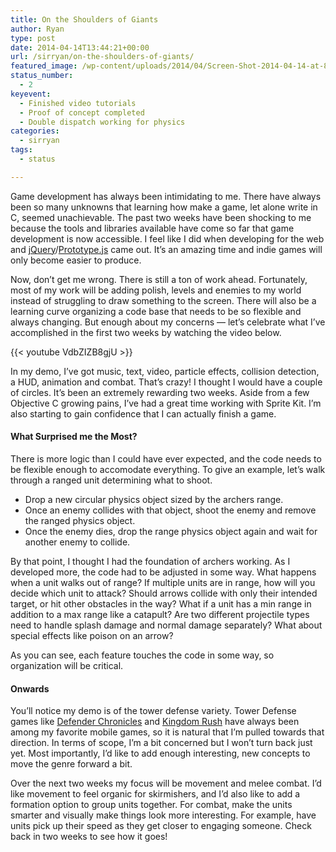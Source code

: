 ```yaml
---
title: On the Shoulders of Giants
author: Ryan
type: post
date: 2014-04-14T13:44:21+00:00
url: /sirryan/on-the-shoulders-of-giants/
featured_image: /wp-content/uploads/2014/04/Screen-Shot-2014-04-14-at-8.06.58-AM.png
status_number:
  - 2
keyevent:
  - Finished video tutorials
  - Proof of concept completed
  - Double dispatch working for physics
categories:
  - sirryan
tags:
  - status

---
```

Game development has always been intimidating to me. There have always been so many unknowns that learning how make a game, let alone write in C, seemed unachievable. The past two weeks have been shocking to me because the tools and libraries available have come so far that game development is now accessible. I feel like I did when developing for the web and <a href="http://jquery.com" target="_blank">jQuery</a>/<a href="http://prototypejs.org" target="_blank">Prototype.js</a> came out. It&#8217;s an amazing time and indie games will only become easier to produce.
<!--more-->

Now, don&#8217;t get me wrong. There is still a ton of work ahead. Fortunately, most of my work will be adding polish, levels and enemies to my world instead of struggling to draw something to the screen. There will also be a learning curve organizing a code base that needs to be so flexible and always changing. But enough about my concerns &#8212; let&#8217;s celebrate what I&#8217;ve accomplished in the first two weeks by watching the video below.

{{< youtube VdbZIZB8gjU >}}

In my demo, I&#8217;ve got music, text, video, particle effects, collision detection, a HUD, animation and combat. That&#8217;s crazy! I thought I would have a couple of circles. It&#8217;s been an extremely rewarding two weeks. Aside from a few Objective C growing pains, I&#8217;ve had a great time working with Sprite Kit. I&#8217;m also starting to gain confidence that I can actually finish a game.

#### What Surprised me the Most?

There is more logic than I could have ever expected, and the code needs to be flexible enough to accomodate everything. To give an example, let&#8217;s walk through a ranged unit determining what to shoot.

  * Drop a new circular physics object sized by the archers range.
  * Once an enemy collides with that object, shoot the enemy and remove the ranged physics object.
  * Once the enemy dies, drop the range physics object again and wait for another enemy to collide.

By that point, I thought I had the foundation of archers working. As I developed more, the code had to be adjusted in some way. What happens when a unit walks out of range? If multiple units are in range, how will you decide which unit to attack? Should arrows collide with only their intended target, or hit other obstacles in the way? What if a unit has a min range in addition to a max range like a catapult? Are two different projectile types need to handle splash damage and normal damage separately? What about special effects like poison on an arrow?

As you can see, each feature touches the code in some way, so organization will be critical.

#### Onwards

You&#8217;ll notice my demo is of the tower defense variety. Tower Defense games like <a href="http://www.defenderchronicles.com" target="_blank">Defender Chronicles</a> and <a href="http://www.kingdomrush.com" target="_blank">Kingdom Rush</a> have always been among my favorite mobile games, so it is natural that I&#8217;m pulled towards that direction. In terms of scope, I&#8217;m a bit concerned but I won&#8217;t turn back just yet. Most importantly, I&#8217;d like to add enough interesting, new concepts to move the genre forward a bit.

Over the next two weeks my focus will be movement and melee combat. I&#8217;d like movement to feel organic for skirmishers, and I&#8217;d also like to add a formation option to group units together. For combat, make the units smarter and visually make things look more interesting. For example, have units pick up their speed as they get closer to engaging someone. Check back in two weeks to see how it goes!